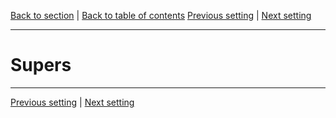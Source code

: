 [Back to section](./README.md) | [Back to table of contents](../README.md)
[Previous setting](./07_SpaceOpera.md) | [Next setting](./09_Supers.md)

---

# Supers

---

[Previous setting](./07_SpaceOpera.md) | [Next setting](./09_Supers.md)
